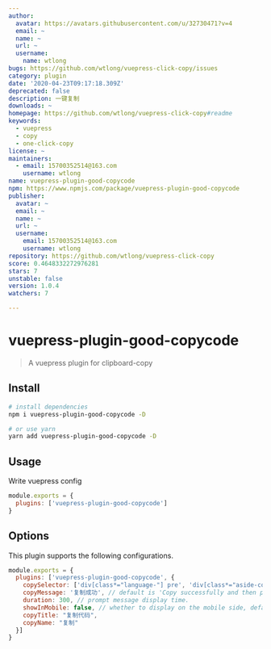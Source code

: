 ```yaml
---
author:
  avatar: https://avatars.githubusercontent.com/u/32730471?v=4
  email: ~
  name: ~
  url: ~
  username:
    name: wtlong
bugs: https://github.com/wtlong/vuepress-click-copy/issues
category: plugin
date: '2020-04-23T09:17:18.309Z'
deprecated: false
description: 一键复制
downloads: ~
homepage: https://github.com/wtlong/vuepress-click-copy#readme
keywords:
  - vuepress
  - copy
  - one-click-copy
license: ~
maintainers:
  - email: 15700352514@163.com
    username: wtlong
name: vuepress-plugin-good-copycode
npm: https://www.npmjs.com/package/vuepress-plugin-good-copycode
publisher:
  avatar: ~
  email: ~
  name: ~
  url: ~
  username:
    email: 15700352514@163.com
    username: wtlong
repository: https://github.com/wtlong/vuepress-click-copy
score: 0.4648332272976281
stars: 7
unstable: false
version: 1.0.4
watchers: 7

---
```


# vuepress-plugin-good-copycode

> A vuepress plugin for clipboard-copy


## Install

``` bash
# install dependencies
npm i vuepress-plugin-good-copycode -D

# or use yarn
yarn add vuepress-plugin-good-copycode -D
```

## Usage

Write vuepress config

``` javascript
module.exports = {
  plugins: ['vuepress-plugin-good-copycode']
}
```

## Options

This plugin supports the following configurations.

``` javascript
module.exports = {
  plugins: ['vuepress-plugin-good-copycode', {
    copySelector: ['div[class*="language-"] pre', 'div[class*="aside-code"] aside'], // String or Array
    copyMessage: '复制成功', // default is 'Copy successfully and then paste it for use.'
    duration: 300, // prompt message display time.
    showInMobile: false, // whether to display on the mobile side, default: false.
    copyTitle: "复制代码",
    copyName: "复制"
  }]
}
```
